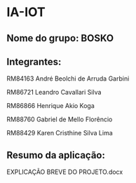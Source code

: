 # IA-IOT

## Nome do grupo: BOSKO

## Integrantes:
RM84163 André Beolchi de Arruda Garbini

RM86721 Leandro Cavallari Silva

RM86866 Henrique Akio Koga

RM88760 Gabriel de Mello Florêncio

RM88429 Karen Cristhine Silva Lima

## Resumo da aplicação:
EXPLICAÇÃO BREVE DO PROJETO.docx
